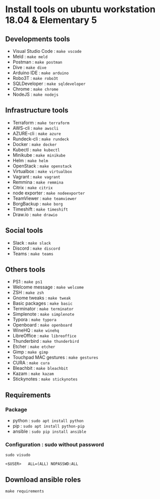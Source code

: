 # Install tools on ubuntu workstation 18.04 & Elementary 5

## Developments tools

* Visual Studio Code : `make vscode`
* Meld : `make meld`
* Postman : `make postman`
* Dive : `make dive`
* Arduino IDE : `make arduino`
* Robo3T : `make robo3t`
* SQLDeveloper : `make sqldeveloper`
* Chrome : `make chrome`
* NodeJS : `make nodejs`

## Infrastructure tools

* Terraform : `make terraform`
* AWS-cli : `make awscli`
* AZURE-cli : `make azure`
* Rundeck-cli : `make rundeck`
* Docker : `make docker`
* Kubectl : `make kubectl`
* Minikube : `make minikube`
* Helm : `make helm`
* OpenStack : `make openstack`
* Virtualbox : `make virtualbox`
* Vagrant : `make vagrant`
* Remmina : `make remmina`
* Citrix : `make citrix`
* node exporter : `make nodeexporter`
* TeamViewer : `make teamviewer`
* BorgBackup : `make borg`
* Timeshift : `make timeshift`
* Draw.io : `make drawio`

## Social tools

* Slack : `make slack`
* Discord : `make discord`
* Teams : `make teams`

## Others tools

* PS1 : `make ps1`
* Welcome message : `make welcome`
* ZSH : `make zsh`
* Gnome tweaks : `make tweak`
* Basic packages : `make basic`
* Terminator : `make terminator`
* Simplenote : `make simplenote`
* Typora : `make typora`
* Openboard : `make openboard`
* WineHQ : `make winehq`
* LibreOffice : `make libreoffice`
* Thunderbird : `make thunderbird`
* Etcher : `make etcher`
* Gimp : `make gimp`
* Touchpad MAC gestures : `make gestures`
* CURA : `make cura`
* Bleachbit : `make bleachbit`
* Kazam : `make kazam`
* Stickynotes : `make stickynotes`

## Requirements

### Package

* python : `sudo apt install python`
* pip : `sudo apt install python-pip`
* ansible : `sudo pip install ansible`

### Configuration : sudo without password

`sudo visudo`

```shell
<$USER>   ALL=(ALL) NOPASSWD:ALL
```

## Download ansible roles

`make requirements`
